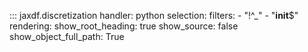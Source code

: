 ::: jaxdf.discretization
    handler: python
    selection:
        filters:
            - "!^_"
            - "__init__$"
    rendering:
        show_root_heading: true
        show_source: false
        show_object_full_path: True

